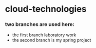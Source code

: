 # cloud-technologies

### two branches are used here:
* the first branch  laboratory work
* the second branch is my spring project 
